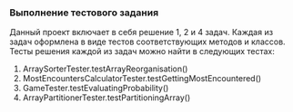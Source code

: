 ### Выполнение тестового задания

Данный проект включает в себя решение 1, 2 и 4 задач.
Каждая из задач оформлена в виде тестов соответствующих методов
и классов. Тесты решения каждой из задач можно найти в следующих тестах:

1. ArraySorterTester.testArrayReorganisation()
2. MostEncountersCalculatorTester.testGettingMostEncountered()
3. GameTester.testEvaluatingProbability()
4. ArrayPartitionerTester.testPartitioningArray()

